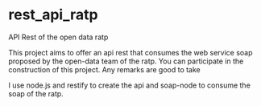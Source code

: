 # rest_api_ratp
API Rest of the open data ratp


This project aims to offer an api rest that consumes the web service soap proposed by the open-data team of the ratp.
You can participate in the construction of this project. Any remarks are good to take

I use node.js and restify to create the api and soap-node to consume the soap of the ratp.

